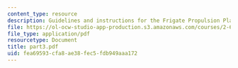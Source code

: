```yaml
---
content_type: resource
description: Guidelines and instructions for the Frigate Propulsion Plant Design Project.
file: https://ol-ocw-studio-app-production.s3.amazonaws.com/courses/2-611-marine-power-and-propulsion-fall-2006/fea69593cfa8ae38fec5fdb949aaa172_part3.pdf
file_type: application/pdf
resourcetype: Document
title: part3.pdf
uid: fea69593-cfa8-ae38-fec5-fdb949aaa172
---
```


